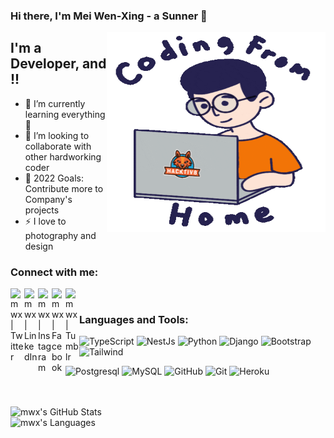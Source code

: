 ### Hi there, I'm Mei Wen-Xing - a Sunner 👋

<img align="right" alt="GIF" src="https://github.com/tinhmv-2922/tinhmv-2922/blob/main/coder.gif?raw=true" width="350" height="320" />


## I'm a Developer, and !!

- 🌱 I’m currently learning everything 🤣
- 👯 I’m looking to collaborate with other hardworking coder
- 🥅 2022 Goals: Contribute more to Company's projects
- ⚡  I love to photography and design

### Connect with me:

[<img align="left" alt="mwx | Twitter"  width="22px" src="https://cdn.jsdelivr.net/npm/simple-icons@v3/icons/twitter.svg" />][twitter]
[<img align="left" alt="mwx | LinkedIn" width="22px" src="https://cdn.jsdelivr.net/npm/simple-icons@v3/icons/linkedin.svg" />][linkedin]
[<img align="left" alt="mwx | Instagram" width="22px" src="https://cdn.jsdelivr.net/npm/simple-icons@v3/icons/instagram.svg" />][instagram]
[<img align="left" alt="mwx | Facebook" width="22px" src="https://cdn.jsdelivr.net/npm/simple-icons@3.13.0/icons/facebook.svg" />][facebook]
[<img align="left" alt="mwx | Tumblr"  width="22px" src="https://cdn.jsdelivr.net/npm/simple-icons@v3/icons/tumblr.svg" />][tumblr]
<br />

### Languages and Tools:

![TypeScript](https://img.shields.io/badge/-TypeScript-000000?style=flat&logo=typescript)
![NestJs](https://img.shields.io/badge/-NestJs-000000?style=flat&logo=nestjs)
![Python](https://img.shields.io/badge/-Python-000000?style=flat&logo=python)
![Django](https://img.shields.io/badge/-Django-000000?style=flat&logo=Django)
![Bootstrap](https://img.shields.io/badge/-Bootstrap-000000?style=flat&logo=bootstrap)
![Tailwind](https://img.shields.io/badge/-Tailwind-000000?style=flat&logo=tailwindcss)



![Postgresql](https://img.shields.io/badge/-Postgresql-000000?style=flat&logo=postgresql)
![MySQL](https://img.shields.io/badge/-MySQL-000000?style=flat&logo=MySQL)
![GitHub](https://img.shields.io/badge/-GitHub-000000?style=flat&logo=github&logoColor=FFFFFF)
![Git](https://img.shields.io/badge/-Git-000000?style=flat&logo=git&logoColor=F05032)
![Heroku](https://img.shields.io/badge/-Heroku-000000?style=flat&logo=heroku)

<br />
<br />


<img align="left" alt="mwx's GitHub Stats" src="https://github-readme-stats.vercel.app/api?username=tinhmv-2922&show_icons=true&theme=radical" />
<br/>
<img align="left" alt="mwx's Languages" src="https://github-readme-stats.vercel.app/api/top-langs/?username=tinhmv-2922&theme=radical&hide=html" />


[twitter]: https://twitter.com/mwxtwt
[instagram]: https://www.instagram.com/mwxins/
[linkedin]: https://www.linkedin.com/in/mwxlin/
[facebook]: https://www.facebook.com/mwxfb/
[tumblr]: https://www.tumblr.com/blog/mwxtb
